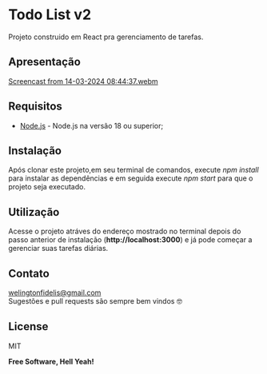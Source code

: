 # Todo List v2
Projeto construido em React pra gerenciamento de tarefas.

## Apresentação

[Screencast from 14-03-2024 08:44:37.webm](https://github.com/welingtonfidelis/todolist-v2/assets/26190703/4f2bea7c-5574-4654-87ee-b4a2c4676497)

## Requisitos
- [Node.js] - Node.js na versão 18 ou superior;

## Instalação
Após clonar este projeto,em seu terminal de comandos, execute *npm install* para instalar as dependências e em seguida execute *npm start* para que o projeto seja executado.

## Utilização
Acesse o projeto atráves do endereço mostrado no terminal depois do passo anterior de instalação (**http://localhost:3000**) e já pode começar a gerenciar suas tarefas diárias.


## Contato
welingtonfidelis@gmail.com
<br>
Sugestões e pull requests são sempre bem vindos 🤓 

License
----

MIT

**Free Software, Hell Yeah!**

[Node.js]: <https://nodejs.org/en/>
